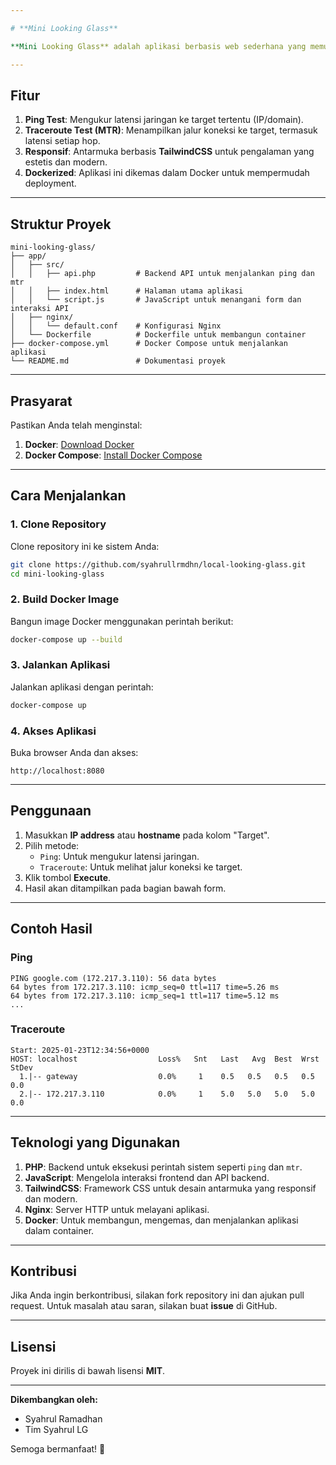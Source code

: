 ```yaml
---

# **Mini Looking Glass**

**Mini Looking Glass** adalah aplikasi berbasis web sederhana yang memungkinkan pengguna untuk menjalankan **ping** dan **traceroute (mtr)** terhadap target tertentu. Proyek ini dibangun menggunakan **PHP**, **JavaScript**, **TailwindCSS**, dan **Nginx** yang dijalankan dalam **Docker**.

---
```


## **Fitur**
1. **Ping Test**: Mengukur latensi jaringan ke target tertentu (IP/domain).
2. **Traceroute Test (MTR)**: Menampilkan jalur koneksi ke target, termasuk latensi setiap hop.
3. **Responsif**: Antarmuka berbasis **TailwindCSS** untuk pengalaman yang estetis dan modern.
4. **Dockerized**: Aplikasi ini dikemas dalam Docker untuk mempermudah deployment.

---

## **Struktur Proyek**

```plaintext
mini-looking-glass/
├── app/
│   ├── src/
│   │   ├── api.php         # Backend API untuk menjalankan ping dan mtr
│   │   ├── index.html      # Halaman utama aplikasi
│   │   └── script.js       # JavaScript untuk menangani form dan interaksi API
│   ├── nginx/
│   │   └── default.conf    # Konfigurasi Nginx
│   └── Dockerfile          # Dockerfile untuk membangun container
├── docker-compose.yml      # Docker Compose untuk menjalankan aplikasi
└── README.md               # Dokumentasi proyek
```

---

## **Prasyarat**
Pastikan Anda telah menginstal:
1. **Docker**: [Download Docker](https://www.docker.com/get-started)
2. **Docker Compose**: [Install Docker Compose](https://docs.docker.com/compose/install/)

---

## **Cara Menjalankan**

### **1. Clone Repository**
Clone repository ini ke sistem Anda:
```bash
git clone https://github.com/syahrullrmdhn/local-looking-glass.git
cd mini-looking-glass
```

### **2. Build Docker Image**
Bangun image Docker menggunakan perintah berikut:
```bash
docker-compose up --build
```

### **3. Jalankan Aplikasi**
Jalankan aplikasi dengan perintah:
```bash
docker-compose up
```

### **4. Akses Aplikasi**
Buka browser Anda dan akses:
```
http://localhost:8080
```

---

## **Penggunaan**

1. Masukkan **IP address** atau **hostname** pada kolom "Target".
2. Pilih metode:
   - `Ping`: Untuk mengukur latensi jaringan.
   - `Traceroute`: Untuk melihat jalur koneksi ke target.
3. Klik tombol **Execute**.
4. Hasil akan ditampilkan pada bagian bawah form.

---

## **Contoh Hasil**

### **Ping**
```plaintext
PING google.com (172.217.3.110): 56 data bytes
64 bytes from 172.217.3.110: icmp_seq=0 ttl=117 time=5.26 ms
64 bytes from 172.217.3.110: icmp_seq=1 ttl=117 time=5.12 ms
...
```

### **Traceroute**
```plaintext
Start: 2025-01-23T12:34:56+0000
HOST: localhost                  Loss%   Snt   Last   Avg  Best  Wrst StDev
  1.|-- gateway                  0.0%     1    0.5   0.5   0.5   0.5   0.0
  2.|-- 172.217.3.110            0.0%     1    5.0   5.0   5.0   5.0   0.0
```

---

## **Teknologi yang Digunakan**

1. **PHP**: Backend untuk eksekusi perintah sistem seperti `ping` dan `mtr`.
2. **JavaScript**: Mengelola interaksi frontend dan API backend.
3. **TailwindCSS**: Framework CSS untuk desain antarmuka yang responsif dan modern.
4. **Nginx**: Server HTTP untuk melayani aplikasi.
5. **Docker**: Untuk membangun, mengemas, dan menjalankan aplikasi dalam container.

---

## **Kontribusi**
Jika Anda ingin berkontribusi, silakan fork repository ini dan ajukan pull request. Untuk masalah atau saran, silakan buat **issue** di GitHub.

---

## **Lisensi**
Proyek ini dirilis di bawah lisensi **MIT**.

---

**Dikembangkan oleh:**
- Syahrul Ramadhan
- Tim Syahrul LG

Semoga bermanfaat! 🎉
